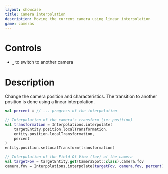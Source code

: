 ```yaml
---
layout: showcase
title: Camera interpolation
description: Moving the current camera using linear interpolation
game: cameras
---
```


# Controls

- ⎵ to switch to another camera

# Description

Change the camera position and characteristics. 
The transition to another position is done using a linear interpolation.

```kotlin
val percent = // ... progress of the interpolation

// Interpolation of the camera's transform (ie: position)
val transformation = Interpolations.interpolate(
    targetEntity.position.localTransformation,
    entity.position.localTransformation,
    percent
)
entity.position.setLocalTransform(transformation)

// Interpolation of the Field Of View (fov) of the camera
val targetFov = targetEntity.get(CameraSpot::class).camera.fov
camera.fov = Interpolations.interpolate(targetFov, camera.fov, percent)
```
